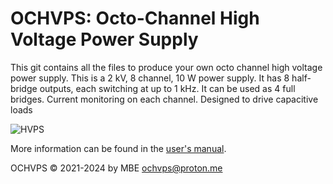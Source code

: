 # OCHVPS: Octo-Channel High Voltage Power Supply

This git contains all the files to produce your own octo channel high voltage power supply. This is a 2 kV, 8 channel, 10 W power supply. It has 8 half-bridge outputs, each switching at up to 1 kHz. It can be used as 4 full bridges. Current monitoring on each channel. Designed to drive capacitive loads

![HVPS](https://github.com/user-attachments/assets/e8a07ade-94b3-492f-ada1-7293d4fda2d5)


More information can be found in the [user's manual](https://github.com/martijnschouten/OCHVPS/blob/v1.0/1_DOC/OCHVPS_V1.0_User_Manual.pdf).

OCHVPS © 2021-2024 by MBE <ochvps@proton.me>
